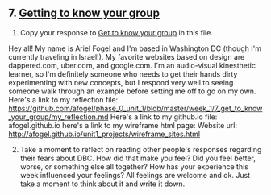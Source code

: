 ## 7. [Getting to know your group](7_get_to_know_your_group/readme.md)

1. Copy your response to <a href="https://github.com/Devbootcamp/phase_0_unit_1/tree/master/week_1/6_Get_to_know_your_group" target="_blank"> Get to know your group</a> in this file.

Hey all!
My name is Ariel Fogel and I'm based in Washington DC (though I'm currently traveling in Israel!). My favorite websites based on design are dappered.com, uber.com, and google.com. I'm an audio-visual kinesthetic learner, so I'm definitely someone who needs to get their hands dirty experimenting with new concepts, but I respond very well to seeing someone walk through an example before setting me off to go on my own.
Here's a link to my reflection file:  https://github.com/afogel/phase_0_unit_1/blob/master/week_1/7_get_to_know_your_group/my_reflection.md
Here's a link to my github.io file: afogel.github.io
here's a link to my wireframe html page: Website url: http://afogel.github.io/unit1_projects/wireframe_sites.html

2. Take a moment to reflect on reading other people's responses regarding their fears about DBC. How did that make you feel? Did you feel better, worse, or something else all together? How has your experience this week influenced your feelings? All feelings are welcome and ok. Just take a moment to think about it and write it down. 

<!-- Insert your response here -->

